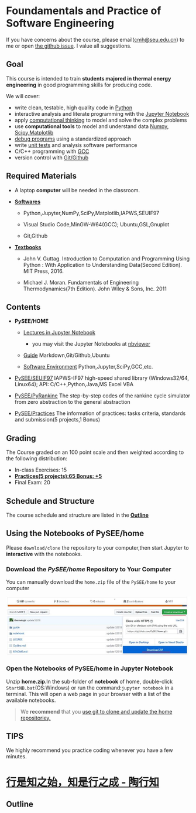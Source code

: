 
# Foundamentals and Practice of Software Engineering

If you have concerns about the course, please email(cmh@seu.edu.cn) to me or open [the github issue](https://github.com/PySEE/home/issues). I value all suggestions.
 
## Goal

This course is intended to train **students majored in thermal energy engineering** in good programming skills for producing code.

We will cover: 

* write clean, testable, high quality code in [Python](https://www.python.org/)
* interactive analysis and literate programming with the [Jupyter Notebook](https://jupyter.org)
* apply [computational thinking](https://en.wikipedia.org/wiki/Computational_thinking) to model and solve the complex problems
* use **computational tools** to model and understand data [Numpy, Scipy,Matplotlib](https://www.scipy.org/)
* [debug programs](https://en.wikipedia.org/wiki/Debugging) using a standardized approach
* write [unit tests](https://en.wikipedia.org/wiki/Unit_testing) and analysis software performance
* C/C++ programming with [GCC](https://gcc.gnu.org/)
* version control with [Git/Github](https://git-scm.com/) 

## Required Materials

* A laptop **computer** will be needed in the classroom.

* **[Softwares](./guide/BuildingSoftwareEnvironment.md)**

   * Python,Jupyter,NumPy,SciPy,Matplotlib,IAPWS,SEUIF97
   
   * Visual Studio Code,MinGW-W64(GCC); Ubuntu,GSL,Gnuplot
   
   * Git,Github
 
* **[Textbooks](./References.md)**

   * John V. Guttag. Introduction to Computation and Programming Using Python : With Application to Understanding Data(Second Edition). MIT Press, 2016.
  
   * Michael J. Moran. Fundamentals of Engineering Thermodynamics(7th Edition). John Wiley & Sons, Inc. 2011

## Contents

* **PySEE/HOME**
   
   * [Lectures in Jupyter Notebook](./notebook) 

      * you may visit the Jupyter Notebooks at [nbviewer](http://nbviewer.ipython.org/github/PySEE/home/tree/S2019/notebook/)

   * [Guide](./guide) Markdown,Git/Github,Ubuntu

    * [Software Environment](./guide/BuildingSoftwareEnvironment.md) Python,Jupyter,SciPy,GCC,etc.

* [PySEE/SEUIF97](https://github.com/PySEE/SEUIF97) IAPWS-IF97 high-speed shared library (Windows32/64, Linux64); API: C/C++,Python,Java,MS Excel VBA 

* [PySEE/PyRankine](https://github.com/PySEE/PyRankine) The step-by-step codes of the rankine cycle simulator from zero abstraction to the general abstraction 

* [PySEE/Practices](.https://github.com/PySEE/Practices) The information of practices: tasks criteria, standards and submission(5 projects,1 Bonus) 

## Grading

The Course graded on an 100 point scale and then weighted according to the following distribution:

  * In-class Exercises: 15
  * [**Practices(5 projects):65 Bonus: +5**](https://github.com/PySEE/Practices/)
  * Final Exam: 20

## Schedule and Structure

The course schedule and structure are listed in the [**Outline**](./Outline.md)

## Using the Notebooks of PySEE/home 

Please `download/clone` the repository to your computer,then start Jupyter to  **interactive** with the notebooks.

### Download the *PySEE/home* Repository to Your Computer 

You can manually download the `home.zip` file of the `PySEE/home` to your computer

![download](./guide/img/downloadhome.jpg)

### Open the Notebooks of PySEE/home in Jupyter Notebook

Unzip **home.zip**.In the sub-folder of **notebook** of home, double-click `StartNB.bat`(OS:Windows) or run the command:`jupyter notebook` in a terminal. This will open a web page in your browser with a list of the available notebooks.

>We **recommend** that you [use git to clone and update the home repositoriey.](./guide/BuildingSoftwareEnvironment.md#e2-clone--update-the-pyseehome)

## TIPS

We highly recommend you practice coding whenever you have a few minutes.

# [行是知之始，知是行之成 - 陶行知](http://yuedu.163.com/source/2963f558d8cc47dda31faa19c4e776e9_4)


## Outline

